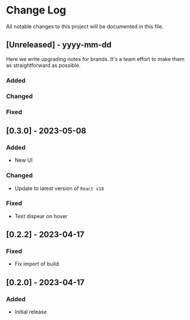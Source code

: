 # Change Log
All notable changes to this project will be documented in this file.
 
## [Unreleased] - yyyy-mm-dd
 
Here we write upgrading notes for brands. It's a team effort to make them as
straightforward as possible.
 
### Added
 
### Changed
 
### Fixed

## [0.3.0] - 2023-05-08

### Added

- New UI

### Changed

- Update to latest version of `React v18`

### Fixed

- Text dispear on hover

## [0.2.2] - 2023-04-17

### Fixed

- Fix import of build

## [0.2.0] - 2023-04-17
 
### Added

- Initial release
